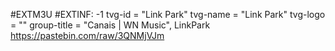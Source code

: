 #EXTM3U
#EXTINF: -1 tvg-id = "Link Park" tvg-name = "Link Park" tvg-logo = "" group-title = "Canais | WN Music", LinkPark
https://pastebin.com/raw/3QNMjVJm

